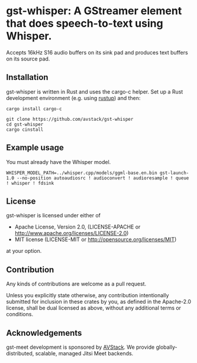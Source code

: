 # gst-whisper: A GStreamer element that does speech-to-text using Whisper.

Accepts 16kHz S16 audio buffers on its sink pad and produces text buffers on its source pad.

## Installation

gst-whisper is written in Rust and uses the cargo-c helper. Set up a Rust development environment (e.g. using [rustup](https://rustup.rs)) and then:

```
cargo install cargo-c

git clone https://github.com/avstack/gst-whisper
cd gst-whisper
cargo cinstall
```

## Example usage

You must already have the Whisper model.

```
WHISPER_MODEL_PATH=../whisper.cpp/models/ggml-base.en.bin gst-launch-1.0 --no-position autoaudiosrc ! audioconvert ! audioresample ! queue ! whisper ! fdsink
```

## License

gst-whisper is licensed under either of

* Apache License, Version 2.0, (LICENSE-APACHE or http://www.apache.org/licenses/LICENSE-2.0)
* MIT license (LICENSE-MIT or http://opensource.org/licenses/MIT)

at your option.

## Contribution

Any kinds of contributions are welcome as a pull request.

Unless you explicitly state otherwise, any contribution intentionally submitted for inclusion in these crates by you, as defined in the Apache-2.0 license, shall be dual licensed as above, without any additional terms or conditions.

## Acknowledgements

gst-meet development is sponsored by [AVStack](https://avstack.io/). We provide globally-distributed, scalable, managed Jitsi Meet backends.
